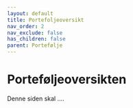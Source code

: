 ```yaml
---
layout: default
title: Portefoljeoversikt
nav_order: 2
nav_exclude: false
has_children: false
parent: Portefølje
---
```


# Porteføljeoversikten
Denne siden skal ....